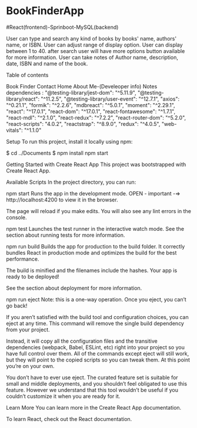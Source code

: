 # BookFinderApp


#React(frontend)-Sprinboot-MySQL(backend)

User can type and search any kind of books by books' name, authors' name, or ISBN. User can adjust range of display option. User can display between 1 to 40. after search user will have more options button available for more information. User can take notes of Author name, description, date, ISBN and name of the book. 



Table of contents

Book Finder 
Contact
Home
About Me-(Develeoper info)
Notes 
dependencies :
        "@testing-library/jest-dom": "^5.11.9",
        "@testing-library/react": "^11.2.5",
        "@testing-library/user-event": "^12.7.1",
        "axios": "^0.21.1",
        "formik": "^2.2.6",
        "mdbreact": "^5.0.1",
        "moment": "^2.29.1",
        "react": "^17.0.1",
        "react-dom": "^17.0.1",
        "react-fontawesome": "^1.7.1",
        "react-mdl": "^2.1.0",
        "react-redux": "^7.2.2",
        "react-router-dom": "^5.2.0",
        "react-scripts": "4.0.2",
        "reactstrap": "^8.9.0",
        "redux": "^4.0.5",
        "web-vitals": "^1.1.0"
    
Setup To run this project, install it locally using npm:

$ cd ../Documents $ npm install npm start

Getting Started with Create React App This project was bootstrapped with Create React App.

Available Scripts In the project directory, you can run:

npm start Runs the app in the development mode. OPEN - important -=> http://localhost:4200 to view it in the browser.

The page will reload if you make edits. You will also see any lint errors in the console.

npm test Launches the test runner in the interactive watch mode. See the section about running tests for more information.

npm run build Builds the app for production to the build folder. It correctly bundles React in production mode and optimizes the build for the best performance.

The build is minified and the filenames include the hashes. Your app is ready to be deployed!

See the section about deployment for more information.

npm run eject Note: this is a one-way operation. Once you eject, you can’t go back!

If you aren’t satisfied with the build tool and configuration choices, you can eject at any time. This command will remove the single build dependency from your project.

Instead, it will copy all the configuration files and the transitive dependencies (webpack, Babel, ESLint, etc) right into your project so you have full control over them. All of the commands except eject will still work, but they will point to the copied scripts so you can tweak them. At this point you’re on your own.

You don’t have to ever use eject. The curated feature set is suitable for small and middle deployments, and you shouldn’t feel obligated to use this feature. However we understand that this tool wouldn’t be useful if you couldn’t customize it when you are ready for it.

Learn More You can learn more in the Create React App documentation.

To learn React, check out the React documentation.

